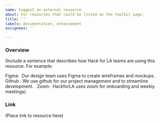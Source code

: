 ```yaml
---
name: Suggest an external resource
about: For resources that could be listed on the toolkit page.
title: ''
labels: documentation, enhancement
assignees: ''

---
```


### Overview 
(Include a sentence that describes how Hack for LA teams are using this resource. For example: 

Figma:  Our design team uses Figma to create wireframes and mockups.  
  Github : We use github for our project management and to streamline development.
  Zoom:  HackforLA uses zoom for onboarding and weekly meetings)

### Link
(Place link to resource here)
